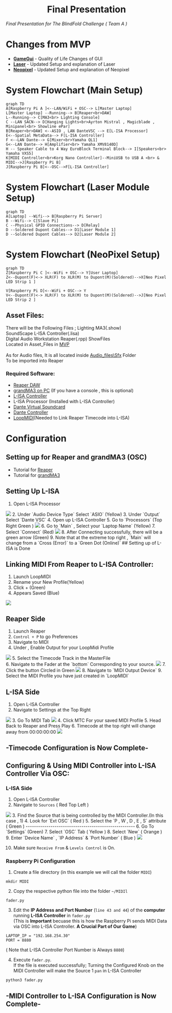 <h1 align="center">
  Final Presentation
</h1>

<p align="center">

 <i align="center">Final Presentation for The BlindFold Challenge ( Team A ) </i>
</p>

# Changes from MVP
- **[GameGui](./Game_GUI/GUI.md)** - Quality of Life Changes of GUI
- **[Laser](./Laser_Modules/Laser.md)** - Updated Setup and explanation of Laser 
- **[Neopixel](./Neopixel/NeoPixel.md)** - Updated Setup and explanation of Neopixel 

# System Flowchart (Main Setup)
```mermaid
graph TD
A[Raspberry Pi A ]<--LAN/WiFi + OSC--> L[Master Laptop]
L[Master Laptop] --Running--> B[Reaper<br>DAW]
L--Running--> C[MA3<br> Lighting Console]
C --LAN SACN--> D[Hanging Lights<br>Ayrton Mistral , Magicblade , Minipanel<br> Showline ePar]
B[Reaper<br>DAW] <--ASIO , LAN DanteVSC --> E[L-ISA Processor]
E<--Spatial MetaData--> F[L-ISA Controller]
F <--LAN Dante--> G[Mixer<br>Yamaha QL1]
G<--LAN Dante--> H[Amplifier<br> Yamaha XMV8140D]
H -- Speaker Cable to 4 Way EuroBlock Terminal Block--> I[Speakers<br> Yamaha VXS5]
K[MIDI Controller<br>Korg Nano Controller]--MiniUSB to USB A <br> & MIDI-->J[Raspberry Pi B]
J[Raspberry Pi B]<--OSC-->F[L-ISA Controller] 
```
# System Flowchart (Laser Module Setup)
```mermaid
graph TD
A[Laptop] --Wifi--> B[Raspberry Pi Server]
B --Wifi--> C[Slave Pi]
C --Physical GPIO Connections--> D[Relay]
D --Soldered Dupont Cables--> D1[Laser Module 1]
D --Soldered Dupont Cables--> D2[Laser Module 2]
```

# System Flowchart (NeoPixel Setup)
```mermaid
graph TD
Z[Raspberry Pi C ]<--WiFi + OSC--> Y[User Laptop] 
Z<--Dupont(F)<-> XLR(F) to XLR(M) to Dupont(M)(Soldered)-->X[Neo Pixel LED Strip 1 ]

V[Raspberry Pi D]<--WiFi + OSC--> Y
V<--Dupont(F)<-> XLR(F) to XLR(M) to Dupont(M)(Soldered)-->J[Neo Pixel LED Strip 2 ]
```


## Asset Files:
There will be the Following Files ; Lighting MA3(.show)<br> SoundScape  L-ISA Controller(.lisa)<br>Digital Audio Workstation Reaper(.rpp) ShowFiles<br> Located in Asset_Files in [MVP](./Asset_Files/)
<br>
<br>
As for Audio files, It is all located inside [Audio_files\Sfx](./Audio_Files/) Folder<br>
To be imported into Reaper

### Required Software:
- [Reaper DAW](https://www.reaper.fm/download.php)
- [grandMA3 on PC](https://www.malighting.com/downloads/products/grandma3/) (If you have a console , this is optional)
- [L-ISA Controller](https://www.l-acoustics.com/products/l-isa-studio/)
- L-ISA Processor (Installed with L-ISA Controller)
- [Dante Virtual Soundcard](https://my.audinate.com/support/downloads/dante-virtual-soundcard)
- [Dante Controller](https://my.audinate.com/support/downloads/dante-controller)
- [LoopMIDI](https://www.tobias-erichsen.de/software/loopmidi.html)(Needed to Link Reaper Timecode into L-ISA)

# Configuration
## Setting up for Reaper and grandMA3 (OSC)
- Tutorial for [Reaper](https://github.com/tl0wh/EGL314_Team-A_Project-Repository/blob/main/Backlog%202%20Sprint%201/Backlog2Sprint1.md)
- Tutorial for [grandMA3](https://github.com/tl0wh/EGL314_Team-A_Project-Repository/blob/main/Backlog%201%20Sprint%201/Backlog1Sprint1.md)
## Setting Up L-ISA 
1. Open L-ISA Processor
<img src="./diagrams/pro-config.png" >
2. Under `Audio Device Type` Select `ASIO` (Yellow)
3. Under `Output` Select `Dante VSC`
4. Open up L-ISA Controller
5. Go to `Processors` (Top Right Green )
<img src="./diagrams/ctrl-config-bfr.png" >
6. Go to `Main` , Select your `Laptop Name` (Yellow)
7. Select `Connect` (Red)
<img src="./diagrams/ctrl-config-ok.png" >
8. After Connecting successfully, there will be a green arrow (Green)
9. Note that at the extreme top right , `Main` will change from a `Cross (Error)` to a `Green Dot (Online)`
## Setting up of L-ISA is Done


## Linking MIDI From Reaper to L-ISA Controller:
1. Launch LoopMIDI
2. Rename your New Profile(Yellow)
3. Click + (Green)
4. Appears Saved (Blue)
<img src="./diagrams/Loopmidi.png" >

## Reaper Side
1. Launch Reaper
2. `Control + P` to go Preferences
3. Navigate to MIDI
4. Under  , Enable Output for your LoopMidi Profile
<img src="./diagrams/rpmidi.png" >
5. Select the Timecode Track in the MasterFile<br>
6. Navigate to the Fader at the `bottom` Corresponding to your source.
<img src="./diagrams/fader.png" >
7. Click the button Circled in Green
<img src="./diagrams/Routing.png" >
8. Navigate to `MIDI Output Device`
9. Select the MIDI Profile you have just created in `LoopMIDI`

## L-ISA Side
1. Open L-ISA Controller
2. Navigate to Settings at the Top Right
<img src="./diagrams/settings.png" >
3. Go To MIDI Tab
<img src="./diagrams/MIDITab.png" >
4. Click MTC For your saved MIDI Profile
5. Head Back to Reaper and Press Play
6. Timecode at the top right will change away from 00:00:00:00
<img src="./diagrams/moving.png" >

## -Timecode Configuration is Now Complete-

## Configuring & Using MIDI Controller into L-ISA Controller Via OSC:
### L-ISA Side
1. Open L-ISA Controller
2. Navigate to `Sources` ( Red Top Left )
<img src="./diagrams/Settings.png" >
3. Find the Source that is being controlled by the MIDI Controller.(In this case , 1)
4. Look for `Ext OSC` ( Red )
5. Select the `P , W , D , E , S` attribute ( Green ) 
-----------------------------------------------------
6. Go To `Settings` (Green)
7. Select `OSC` Tab ( Yellow )
8. Select `New` ( Orange )
9. Enter `Device Name` , `IP Address` & `Port Number` ( Blue )
<img src="./diagrams/L-ISA-OSC.png" >

10. Make sure `Receive From` & `Levels Control` is On.

### Raspberry Pi Configuration
1. Create a file directory (in this example we will call the folder `MIDI`)
```
mkdir MIDI
```

2. Copy the respective python file into the folder `~/MIDIl`
```
fader.py
```


3. Edit the **IP Address and Port Number** (`line 43 and 44`) of the **computer** running **L-ISA Controller** in `fader.py`<br>
(This is <b>Important</b> becuase this is how the Raspberry Pi sends MIDI Data via OSC into L-ISA Controller. <b>A Crucial Part of Our Game</b>)
```
LAPTOP_IP = "192.168.254.30"		
PORT = 8880                
```
( Note that L-ISA Controller Port Number is Always `8880`) <br>



4. Execute `fader.py`.<br> If the file is executed successfully; Turning the Configured Knob on the MIDI Controller will make the Source 1 `pan` in L-ISA Controller
```
python3 fader.py
```


## -MIDI Controller to L-ISA Configuration is Now Complete-








